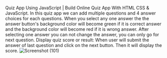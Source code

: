 Quiz App Using JavaScript | Build Online Quiz App With HTML CSS & JavaScript. 
In this quiz app we can add multiple questions and 4 answer choices for each questions. When you select any one answer the the answer button's background color will become green if it is correct answer and the background color will become red if it is wrong answer.
After selecting one answer you can not change the answer, you can only go for next question.
Display quiz score or result:
When user will submit the answer of last question and click on the next button. Then it will display the score.
![Screenshot (101)](https://github.com/Rajani-londhe/Quiz-App/assets/110283958/6decf8e6-c236-4eb5-9322-0b46d0e4e0ef)
